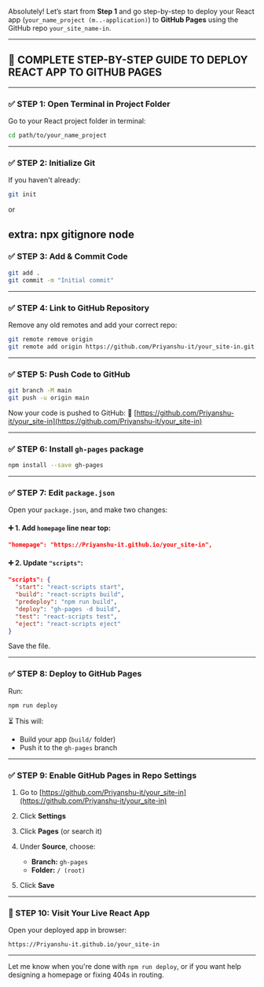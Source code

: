 Absolutely! Let’s start from **Step 1** and go step-by-step to deploy your React app (``your_name_project (m..-application)``) 
to **GitHub Pages** using the GitHub repo `your_site_name-in`.

---

## 🚀 COMPLETE STEP-BY-STEP GUIDE TO DEPLOY REACT APP TO GITHUB PAGES

---

### ✅ STEP 1: Open Terminal in Project Folder

Go to your React project folder in terminal:

```bash
cd path/to/your_name_project
```

---

### ✅ STEP 2: Initialize Git

If you haven't already:

```bash
git init
```

or

extra:
npx gitignore node
---

### ✅ STEP 3: Add & Commit Code

```bash
git add .
git commit -m "Initial commit"
```

---

### ✅ STEP 4: Link to GitHub Repository

Remove any old remotes and add your correct repo:

```bash
git remote remove origin 
git remote add origin https://github.com/Priyanshu-it/your_site-in.git
```

---

### ✅ STEP 5: Push Code to GitHub

```bash
git branch -M main
git push -u origin main
```

Now your code is pushed to GitHub:
🔗 [https://github.com/Priyanshu-it/your_site-in](https://github.com/Priyanshu-it/your_site-in)

---

### ✅ STEP 6: Install `gh-pages` package

```bash
npm install --save gh-pages
```

---

### ✅ STEP 7: Edit `package.json`

Open your `package.json`, and make two changes:

#### ➕ 1. Add `homepage` line near top:

```json
"homepage": "https://Priyanshu-it.github.io/your_site-in",
```

#### ➕ 2. Update `"scripts"`:

```json
"scripts": {
  "start": "react-scripts start",
  "build": "react-scripts build",
  "predeploy": "npm run build",
  "deploy": "gh-pages -d build",
  "test": "react-scripts test",
  "eject": "react-scripts eject"
}
```

Save the file.

---

### ✅ STEP 8: Deploy to GitHub Pages

Run:

```bash
npm run deploy
```

⏳ This will:

* Build your app (`build/` folder)
* Push it to the `gh-pages` branch

---

### ✅ STEP 9: Enable GitHub Pages in Repo Settings

1. Go to [https://github.com/Priyanshu-it/your_site-in](https://github.com/Priyanshu-it/your_site-in)
2. Click **Settings**
3. Click **Pages** (or search it)
4. Under **Source**, choose:

   * **Branch:** `gh-pages`
   * **Folder:** `/ (root)`
5. Click **Save**

---

### 🎉 STEP 10: Visit Your Live React App

Open your deployed app in browser:

```
https://Priyanshu-it.github.io/your_site-in
```

---

Let me know when you're done with `npm run deploy`, or if you want help designing a homepage or fixing 404s in routing.
